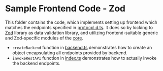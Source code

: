 # Sample Frontend Code - Zod
This folder contains the code, which implements setting up frontend which matches the endpoints specified in [protocol.d.ts](../../protocol.d.ts).
It does so by locking to [Zod](https://github.com/colinhacks/zod) library as data validation library, and utilizing frontend-suitable generic and Zod-specific modules of the [core](../../api/).

- `createBackend` function in [backend.ts](./backend.ts) demonstrates how to create an object encapsulating all endpoints provided by backend.
- `invokeRestAPI` function in [index.ts](./index.ts) demonstrates how to actually invoke the backend endpoints.
